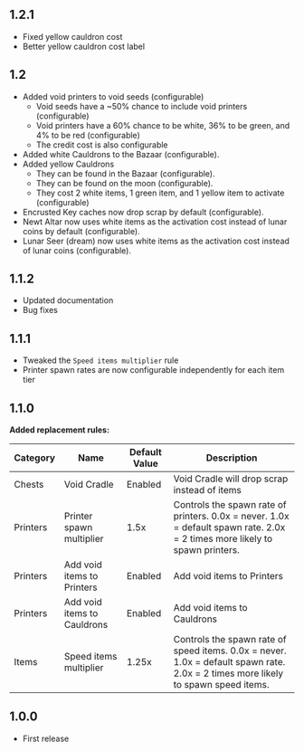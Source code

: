 ## 1.2.1
- Fixed yellow cauldron cost
- Better yellow cauldron cost label

## 1.2
- Added void printers to void seeds (configurable)
    - Void seeds have a ~50% chance to include void printers (configurable)
    - Void printers have a 60% chance to be white, 36% to be green, and 4% to be red (configurable)
    - The credit cost is also configurable
- Added white Cauldrons to the Bazaar (configurable).
- Added yellow Cauldrons
    - They can be found in the Bazaar (configurable).
    - They can be found on the moon (configurable).
    - They cost 2 white items, 1 green item, and 1 yellow item to activate (configurable) 
- Encrusted Key caches now drop scrap by default (configurable).
- Newt Altar now uses white items as the activation cost instead of lunar coins by default (configurable).
- Lunar Seer (dream) now uses white items as the activation cost instead of lunar coins (configurable).

## 1.1.2
- Updated documentation
- Bug fixes

## 1.1.1
- Tweaked the `Speed items multiplier` rule
- Printer spawn rates are now configurable independently for each item tier

## 1.1.0
**Added replacement rules:**

|Category|Name|Default Value|Description|
|---|---|---|---|
|Chests|Void Cradle|Enabled|Void Cradle will drop scrap instead of items|
|Printers|Printer spawn multiplier|1.5x|Controls the spawn rate of printers. 0.0x = never. 1.0x = default spawn rate. 2.0x = 2 times more likely to spawn printers.|
|Printers|Add void items to Printers|Enabled|Add void items to Printers|
|Printers|Add void items to Cauldrons|Enabled|Add void items to Cauldrons|
|Items|Speed items multiplier|1.25x|Controls the spawn rate of speed items. 0.0x = never. 1.0x = default spawn rate. 2.0x = 2 times more likely to spawn speed items.|

## 1.0.0

- First release